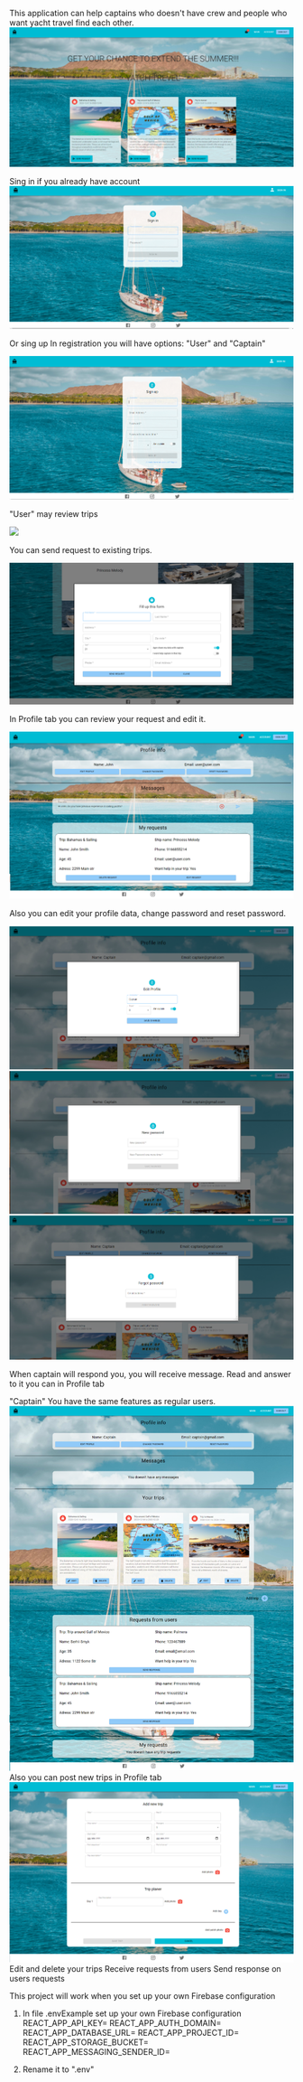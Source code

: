 This application can help captains who doesn't have crew and people who want yacht travel find each other.
<img src=".\src\Media\main.png">

Sing in if you already have account
<img src=".\src\Media\Sing_in.png">

Or sing up
In registration you will have options: "User" and "Captain"

<img src=".\src\Media\Sing_up.png">

"User" may review trips

<img src=".\src\Media\trip_info.png">

You can send request to existing trips. 

<img src=".\src\Media\Send_Request.png">

In Profile tab you can review your request and edit it.

<img src=".\src\Media\user_profile_.png">

Also you can edit your profile data, change password and reset password.

<img src=".\src\Media\Edit_Profile.png">
<img src=".\src\Media\Change_password.png">
<img src=".\src\Media\Forgot+password.png">

When captain will respond you, you will receive message. Read and answer to it you can in Profile tab


"Captain" You have the same features as regular users.
<img src=".\src\Media\Profile.png">
Also you can post new trips in Profile tab
<img src=".\src\Media\Add_Trip.png">
Edit and delete your trips 
Receive requests from users
Send response on users requests


This project will work when you set up your own Firebase configuration 
1. In file .envExample set up your own Firebase configuration 
    REACT_APP_API_KEY=
    REACT_APP_AUTH_DOMAIN=
    REACT_APP_DATABASE_URL=
    REACT_APP_PROJECT_ID=
    REACT_APP_STORAGE_BUCKET=
    REACT_APP_MESSAGING_SENDER_ID=

2. Rename it to ".env"

